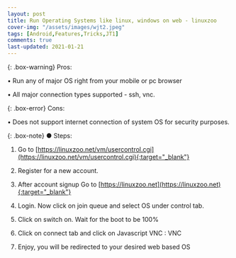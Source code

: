 ```yaml
---
layout: post
title: Run Operating Systems like linux, windows on web - linuxzoo
cover-img: "/assets/images/wjt2.jpeg"
tags: [Android,Features,Tricks,JT1]
comments: true
last-updated: 2021-01-21
---
```


{: .box-warning}
Pros:

• Run any of major OS right from your mobile or pc browser

• All major connection types supported - ssh, vnc. 

{: .box-error}
Cons:

• Does not support internet connection of system OS for security purposes. 


{: .box-note}
● Steps:

1. Go to [https://linuxzoo.net/vm/usercontrol.cgi](https://linuxzoo.net/vm/usercontrol.cgi){:target="_blank"}

2. Register for a new account.

3. After account signup Go to [https://linuxzoo.net](https://linuxzoo.net){:target="_blank"}

4. Login. Now click on join queue and select OS under control tab.

5. Click on switch on. Wait for the boot to be 100%

6. Click on connect tab and click on Javascript VNC : VNC

7. Enjoy, you will be redirected to your desired web based OS
